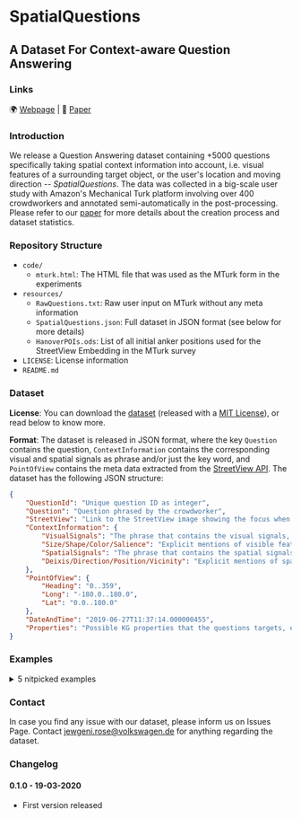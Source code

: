  # SpatialQuestions
## A Dataset For Context-aware Question Answering 

### Links
:earth_africa: [Webpage](https://spatialquestions.sda.tech/) | :page_facing_up: [Paper](paper/) 

### Introduction
We release a Question Answering dataset containing +5000 questions specifically taking spatial context information into account, i.e. visual features of a surrounding target object, or the user's location and moving direction -- _SpatialQuestions_. The data was collected in a big-scale user study with Amazon's Mechanical Turk platform involving over 400 crowdworkers and annotated semi-automatically in the post-processing. Please refer to our [paper]() for more details about the creation process and dataset statistics. 


### Repository Structure
- `code/`
	+ `mturk.html`: The HTML file that was used as the MTurk form in the experiments
- `resources/`
	+ `RawQuestions.txt`: Raw user input on MTurk without any meta information
  + `SpatialQuestions.json`: Full dataset in JSON format (see below for more details)
  + `HanoverPOIs.ods`: List of all initial anker positions used for the StreetView Embedding in the MTurk survey 
- `LICENSE`: License information
- `README.md`


### Dataset

**License**: You can download the [dataset](resources/SpatialQuestions.json) (released with a [MIT License](LICENSE)), or read below to know more.

**Format**: The dataset is released in JSON format, where the key `Question` contains the question, `ContextInformation` contains the corresponding visual and spatial signals as phrase and/or just the key word, and `PointOfView` contains the meta data extracted from the [StreetView API](https://developers.google.com/maps/documentation/streetview/intro). The dataset has the following JSON structure:

```json
{
    "QuestionId": "Unique question ID as integer",
    "Question": "Question phrased by the crowdworker",
    "StreetView": "Link to the StreetView image showing the focus when the question was phrased",    
    "ContextInformation": {         
        "VisualSignals": "The phrase that contains the visual signals, e.g. 'yellow building'",        
        "Size/Shape/Color/Salience": "Explicit mentions of visible features of the target object, e.g. 'tall tower'",
        "SpatialSignals": "The phrase that contains the spatial signals, e.g. 'behind the fence'",
        "Deixis/Direction/Position/Vicinity": "Explicit mentions of spatial hints to locate the target object in relation to the user, e.g. 'this building' or 'the building to my left'"
    },        
    "PointOfView": {
        "Heading": "0..359",
        "Long": "-180.0..180.0",
        "Lat": "0.0..180.0"
    },
    "DateAndTime": "2019-06-27T11:37:14.000000455", 
    "Properties": "Possible KG properties that the questions targets, e.g. name/label, opening hours, popularity or abstract. Properties are derived from OpenStreetMap."
}
```

### Examples
<details>
  <summary>5 nitpicked examples</summary>

```json  
[
  {
    "QuestionId": 0,
    "Question": "What is the name of that large building behind the fence?",
    "StreetView": "https://www.google.com/maps/@?api=1&map_action=pano&viewpoint=52.375842,9.7404004&heading=355.0&pitch=-1.8020866768683987&fov=120",
    "ContextInformation": {
        "VisualSignals": "large building",
        "Size": "large",
        "Direction": "behind",
        "SpatialSignals": "behind the fence"
    },    
    "PointOfView": {
        "Heading": 355,
        "Long": 9.7404004,
        "Lat": 52.375842
    },
    "DateAndTime": "2019-06-27T11:37:14.000000455",
    "Properties": "name"
  },
  {
    "QuestionId": 1,
    "Question": "Do you know what the plaque on that piece of art in the median says?",
    "StreetView": "https://www.google.com/maps/@?api=1&map_action=pano&pano=ae5tuNJ_xl1TS4dneHSdgA&heading=210.1266758416503&pitch=-19.78025402272617&fov=120",
    "ContextInformation": {
        "VisualSignals": "on that piece of art",
        "SpatialSignals": "in the median"
    },
    "PointOfView": {
        "Heading": 210.1266758,
        "Long": 9.7347076,
        "Lat": 52.3689436
    },
    "DateAndTime": "2019-06-27T12:15:05.000000630",
    "Properties": "inscription"
  },
  {
    "QuestionId": 2,
    "Question": "Are there cafes on this street?",
    "StreetView": "https://www.google.com/maps/@?api=1&map_action=pano&pano=5Kn-R_pqCVXEfbr6g78VYw&heading=56.257219084221944&pitch=0.3299029016246635&fov=120",
    "ContextInformation": {
        "SpatialSignals": "on this street"
    },  
    "PointOfView": {
        "Heading": 56.25721908,
        "Long": 9.738762,
        "Lat": 52.3692021
    },
    "DateAndTime": "2019-06-27T15:10:49.000000988"    
  },
  {
    "QuestionId": 3,
    "Question": "Are there more businesses or houses in this area?",
    "StreetView": "https://www.google.com/maps/@?api=1&map_action=pano&pano=_K8GeBrB21c9wVXBAdJuKg&heading=2.362851134167954&pitch=-8.960466980952447&fov=120",
    "ContextInformation": {
        "SpatialSignals": "in this area"
    },
    "PointOfView": {
        "Heading": 2.362851134,
        "Long": 9.7455448,
        "Lat": 52.3723053
    },
    "DateAndTime": "2019-06-27T14:23:51.000000262" 
  },
  {
    "QuestionId": 4,
    "Question": "Is the jeweler store on the right famous?",
    "StreetView": "https://www.google.com/maps/@?api=1&map_action=pano&pano=xSFL8_WXPspXHmAcs1yI5g&heading=3.603047068367749&pitch=-4.744553947315012&fov=120",
    "ContextInformation": {
        "Direction": "right",
        "SpatialSignals": "on the right"
    },
    "PointOfView": {
        "Heading": 3.603047068,
        "Long": 9.7417629,
        "Lat": 52.3737913
    },
    "DateAndTime": "2019-06-27T17:44:33.000000075",
    "Properties": "famous"
  }
]
```
</details>

### Contact
In case you find any issue with our dataset, please inform us on Issues Page.
Contact jewgeni.rose@volkswagen.de for anything regarding the dataset. 

### Changelog

#### 0.1.0 - 19-03-2020
- First version released

